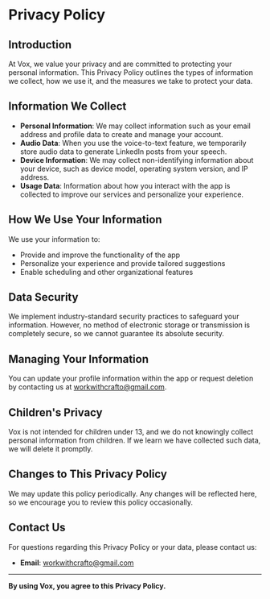 # Privacy Policy

## Introduction

At Vox, we value your privacy and are committed to protecting your personal information. This Privacy Policy outlines the types of information we collect, how we use it, and the measures we take to protect your data.

## Information We Collect

- **Personal Information**: We may collect information such as your email address and profile data to create and manage your account.
- **Audio Data**: When you use the voice-to-text feature, we temporarily store audio data to generate LinkedIn posts from your speech.
- **Device Information**: We may collect non-identifying information about your device, such as device model, operating system version, and IP address.
- **Usage Data**: Information about how you interact with the app is collected to improve our services and personalize your experience.

## How We Use Your Information

We use your information to:
- Provide and improve the functionality of the app
- Personalize your experience and provide tailored suggestions
- Enable scheduling and other organizational features

## Data Security

We implement industry-standard security practices to safeguard your information. However, no method of electronic storage or transmission is completely secure, so we cannot guarantee its absolute security.

## Managing Your Information

You can update your profile information within the app or request deletion by contacting us at [workwithcrafto@gmail.com](mailto:workwithcrafto@gmail.com).

## Children's Privacy

Vox is not intended for children under 13, and we do not knowingly collect personal information from children. If we learn we have collected such data, we will delete it promptly.

## Changes to This Privacy Policy

We may update this policy periodically. Any changes will be reflected here, so we encourage you to review this policy occasionally.

## Contact Us

For questions regarding this Privacy Policy or your data, please contact us:
- **Email**: [workwithcrafto@gmail.com](mailto:workwithcrafto@gmail.com)

---

**By using Vox, you agree to this Privacy Policy.**
